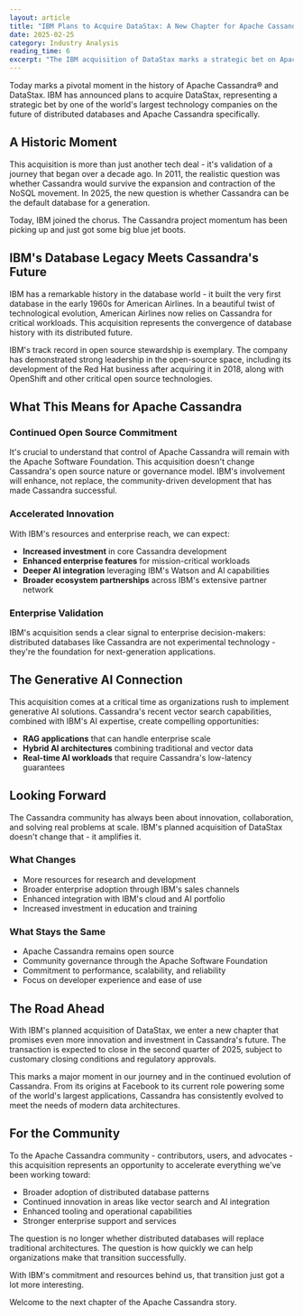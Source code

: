 ```yaml
---
layout: article
title: "IBM Plans to Acquire DataStax: A New Chapter for Apache Cassandra®"
date: 2025-02-25
category: Industry Analysis
reading_time: 6
excerpt: "The IBM acquisition of DataStax marks a strategic bet on Apache Cassandra's future. This deal signals a major moment in our journey and promises even more innovation for the Cassandra ecosystem."
---
```


Today marks a pivotal moment in the history of Apache Cassandra® and DataStax. IBM has announced plans to acquire DataStax, representing a strategic bet by one of the world's largest technology companies on the future of distributed databases and Apache Cassandra specifically.

## A Historic Moment

This acquisition is more than just another tech deal - it's validation of a journey that began over a decade ago. In 2011, the realistic question was whether Cassandra would survive the expansion and contraction of the NoSQL movement. In 2025, the new question is whether Cassandra can be the default database for a generation.

Today, IBM joined the chorus. The Cassandra project momentum has been picking up and just got some big blue jet boots.

## IBM's Database Legacy Meets Cassandra's Future

IBM has a remarkable history in the database world - it built the very first database in the early 1960s for American Airlines. In a beautiful twist of technological evolution, American Airlines now relies on Cassandra for critical workloads. This acquisition represents the convergence of database history with its distributed future.

IBM's track record in open source stewardship is exemplary. The company has demonstrated strong leadership in the open-source space, including its development of the Red Hat business after acquiring it in 2018, along with OpenShift and other critical open source technologies.

## What This Means for Apache Cassandra

### Continued Open Source Commitment

It's crucial to understand that control of Apache Cassandra will remain with the Apache Software Foundation. This acquisition doesn't change Cassandra's open source nature or governance model. IBM's involvement will enhance, not replace, the community-driven development that has made Cassandra successful.

### Accelerated Innovation

With IBM's resources and enterprise reach, we can expect:
- **Increased investment** in core Cassandra development
- **Enhanced enterprise features** for mission-critical workloads  
- **Deeper AI integration** leveraging IBM's Watson and AI capabilities
- **Broader ecosystem partnerships** across IBM's extensive partner network

### Enterprise Validation

IBM's acquisition sends a clear signal to enterprise decision-makers: distributed databases like Cassandra are not experimental technology - they're the foundation for next-generation applications.

## The Generative AI Connection

This acquisition comes at a critical time as organizations rush to implement generative AI solutions. Cassandra's recent vector search capabilities, combined with IBM's AI expertise, create compelling opportunities:

- **RAG applications** that can handle enterprise scale
- **Hybrid AI architectures** combining traditional and vector data
- **Real-time AI workloads** that require Cassandra's low-latency guarantees

## Looking Forward

The Cassandra community has always been about innovation, collaboration, and solving real problems at scale. IBM's planned acquisition of DataStax doesn't change that - it amplifies it.

### What Changes
- More resources for research and development
- Broader enterprise adoption through IBM's sales channels
- Enhanced integration with IBM's cloud and AI portfolio
- Increased investment in education and training

### What Stays the Same
- Apache Cassandra remains open source
- Community governance through the Apache Software Foundation
- Commitment to performance, scalability, and reliability
- Focus on developer experience and ease of use

## The Road Ahead

With IBM's planned acquisition of DataStax, we enter a new chapter that promises even more innovation and investment in Cassandra's future. The transaction is expected to close in the second quarter of 2025, subject to customary closing conditions and regulatory approvals.

This marks a major moment in our journey and in the continued evolution of Cassandra. From its origins at Facebook to its current role powering some of the world's largest applications, Cassandra has consistently evolved to meet the needs of modern data architectures.

## For the Community

To the Apache Cassandra community - contributors, users, and advocates - this acquisition represents an opportunity to accelerate everything we've been working toward:
- Broader adoption of distributed database patterns
- Continued innovation in areas like vector search and AI integration  
- Enhanced tooling and operational capabilities
- Stronger enterprise support and services

The question is no longer whether distributed databases will replace traditional architectures. The question is how quickly we can help organizations make that transition successfully.

With IBM's commitment and resources behind us, that transition just got a lot more interesting.

Welcome to the next chapter of the Apache Cassandra story.